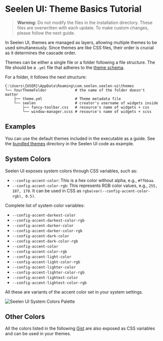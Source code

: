 # Seelen UI: Theme Basics Tutorial

> **Warning:** Do not modify the files in the installation directory. These files are overwritten with each update. To make custom changes, please follow the next guide.

In Seelen UI, themes are managed as layers, allowing multiple themes to be used simultaneously. Since themes are like CSS files, their order is crucial as it determines the cascade order.

Themes can be either a single file or a folder following a file structure. The file should be a `.yml` file that adheres to the [theme schema](https://github.com/Seelen-Inc/slu-lib/blob/master/gen/schemas/theme.schema.json).

For a folder, it follows the next structure:

```
C:\Users\{USER}\AppData\Roaming\com.seelen.seelen-ui\themes
└── YourThemeFolder             # the name of the folder doesn't matter
    ├── theme.yml               # Theme metadata file
    └── seelen                  # creator's username of widgets inside
        ├── fancy-toolbar.css   # resource's name of widgets + css
        └── window-manager.scss # resource's name of widgets + scss
```

## Examples
You can use the default themes included in the executable as a guide. See the [bundled themes](https://github.com/eythaann/Seelen-UI/tree/master/static/themes) directory in the Seelen UI code as example.

## System Colors

Seelen UI exposes system colors through CSS variables, such as:

* `--config-accent-color`: This is a hex color without alpha, e.g., `#ffbbaa`.
* `--config-accent-color-rgb`: This represents RGB color values, e.g., `255, 187, 170`. It can be used in CSS as `rgba(var(--config-accent-color-rgb), 0.5)`.

Complete list of system color variables:

* `--config-accent-darkest-color`
* `--config-accent-darkest-color-rgb`
* `--config-accent-darker-color`
* `--config-accent-darker-color-rgb`
* `--config-accent-dark-color`
* `--config-accent-dark-color-rgb`
* `--config-accent-color`
* `--config-accent-color-rgb`
* `--config-accent-light-color`
* `--config-accent-light-color-rgb`
* `--config-accent-lighter-color`
* `--config-accent-lighter-color-rgb`
* `--config-accent-lightest-color`
* `--config-accent-lightest-color-rgb`

All these are variants of the accent color set in your system settings.

![Seelen UI System Colors Palette](https://raw.githubusercontent.com/Seelen-Inc/sl-blogs/refs/heads/master/blog/theme-tutorial/colors.png)

## Other Colors

All the colors listed in the following [Gist](https://gist.github.com/eythaann/cd9a3cda0206ce23a17f5ea00ec2ba06) are also exposed as CSS variables and can be used in your themes.